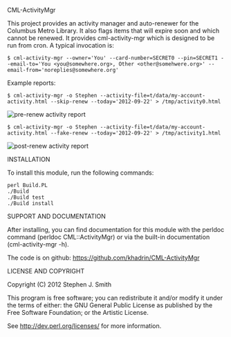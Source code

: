 CML-ActivityMgr

This project provides an activity manager and auto-renewer for the
Columbus Metro Library. It also flags items that will expire soon
and which cannot be renewed. It provides cml-activity-mgr which is
designed to be run from cron. A typical invocation is:

    $ cml-activity-mgr --owner='You' --card-number=SECRET0 --pin=SECRET1 --email-to='You <you@somewhere.org>, Other <other@somehwere.org>' --email-from='noreplies@somewhere.org'

Example reports:

    $ cml-activity-mgr -o Stephen --activity-file=t/data/my-account-activity.html --skip-renew --today='2012-09-22' > /tmp/activity0.html

![pre-renew activity report](https://raw.github.com/khadrin/CML-ActivityMgr/master/docs/activity-pre-renew.png)

    $ cml-activity-mgr -o Stephen --activity-file=t/data/my-account-activity.html --fake-renew --today='2012-09-22' > /tmp/activity1.html

![post-renew activity report](https://raw.github.com/khadrin/CML-ActivityMgr/master/docs/activity-post-renew.png)

INSTALLATION

To install this module, run the following commands:

    perl Build.PL
    ./Build
    ./Build test
    ./Build install

SUPPORT AND DOCUMENTATION

After installing, you can find documentation for this module with the
perldoc command (perldoc CML::ActivityMgr) or via the built-in documentation
(cml-activity-mgr -h).

The code is on github: https://github.com/khadrin/CML-ActivityMgr

LICENSE AND COPYRIGHT

Copyright (C) 2012 Stephen J. Smith

This program is free software; you can redistribute it and/or modify it
under the terms of either: the GNU General Public License as published
by the Free Software Foundation; or the Artistic License.

See http://dev.perl.org/licenses/ for more information.

